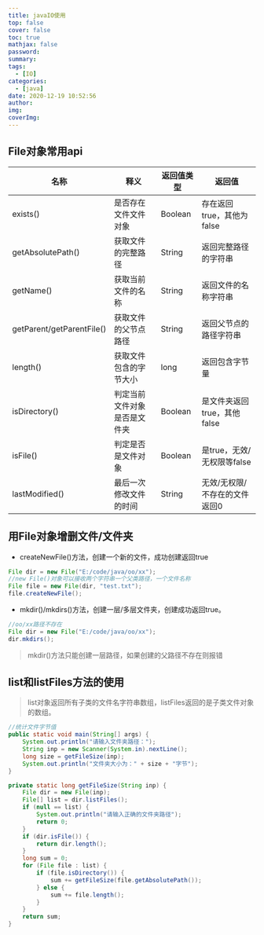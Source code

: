 ```yaml
---
title: javaIO使用
top: false
cover: false
toc: true
mathjax: false
password: 
summary:
tags:
  - [IO]
categories:
  - [java]
date: 2020-12-19 10:52:56
author:
img: 
coverImg:
---
```


## File对象常用api
|名称|释义|返回值类型|返回值|
|--|--|--|--|
|exists()|是否存在文件文件对象|Boolean|存在返回true，其他为false|
|getAbsolutePath()|获取文件的完整路径|String|返回完整路径的字符串|
|getName()|获取当前文件的名称|String|返回文件的名称字符串|
|getParent/getParentFile()|获取文件的父节点路径|String|返回父节点的路径字符串|
|length()|获取文件包含的字节大小|long|返回包含字节量|
|isDirectory()|判定当前文件对象是否是文件夹|Boolean|是文件夹返回true，其他false|
|isFile()|判定是否是文件对象|Boolean|是true，无效/无权限等false|
|lastModified()|最后一次修改文件的时间|String|无效/无权限/不存在的文件返回0|

## 用File对象增删文件/文件夹
+ createNewFile()方法，创建一个新的文件，成功创建返回true
```java
File dir = new File("E:/code/java/oo/xx");
//new File()对象可以接收两个字符串一个父类路径，一个文件名称
File file = new File(dir, "test.txt");
file.createNewFile();
```

+ mkdir()/mkdirs()方法，创建一层/多层文件夹，创建成功返回true。
```java
//oo/xx路径不存在
File dir = new File("E:/code/java/oo/xx");
dir.mkdirs();
```
> mkdir()方法只能创建一层路径，如果创建的父路径不存在则报错

## list和listFiles方法的使用
> list对象返回所有子类的文件名字符串数组，listFiles返回的是子类文件对象的数组。
``` java 
//统计文件字节值
public static void main(String[] args) {
    System.out.println("请输入文件夹路径：");
    String inp = new Scanner(System.in).nextLine();
    long size = getFileSize(inp);
    System.out.println("文件夹大小为：" + size + "字节");
}

private static long getFileSize(String inp) {
    File dir = new File(inp);
    File[] list = dir.listFiles();
    if (null == list) {
        System.out.println("请输入正确的文件夹路径");
        return 0;
    }
    if (dir.isFile()) {
        return dir.length();
    }
    long sum = 0;
    for (File file : list) {
        if (file.isDirectory()) {
            sum += getFileSize(file.getAbsolutePath());
        } else {
            sum += file.length();
        }
    }
    return sum;
}
```




